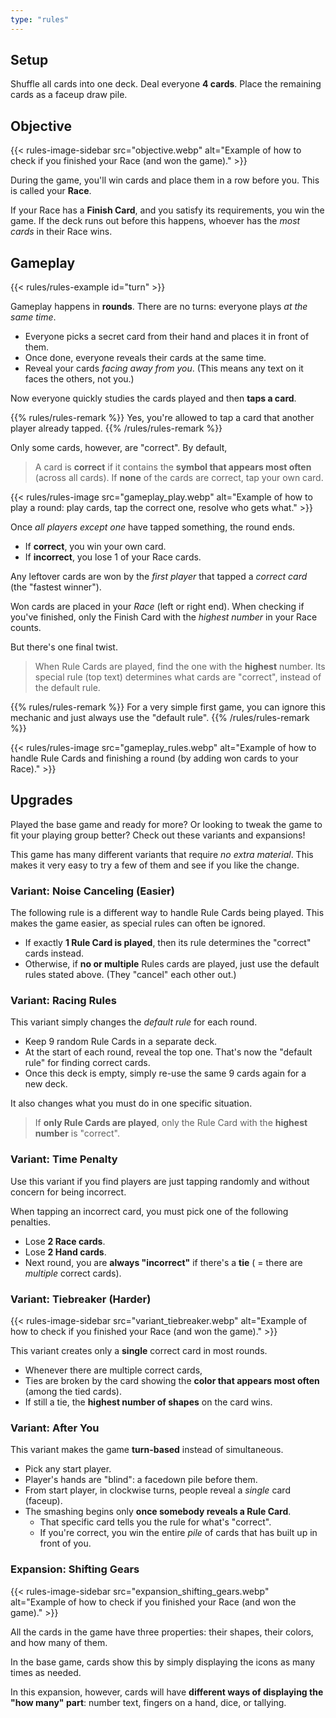 ```yaml
---
type: "rules"
---
```


## Setup

Shuffle all cards into one deck. Deal everyone **4 cards**. Place the remaining cards as a faceup draw pile.


## Objective

{{<  rules-image-sidebar src="objective.webp" alt="Example of how to check if you finished your Race (and won the game)." >}}

During the game, you'll win cards and place them in a row before you. This is called your **Race**. 

If your Race has a **Finish Card**, and you satisfy its requirements, you win the game. If the deck runs out before this happens, whoever has the _most cards_ in their Race wins.



## Gameplay

{{< rules/rules-example id="turn" >}}

Gameplay happens in **rounds**. There are no turns: everyone plays _at the same time_.

* Everyone picks a secret card from their hand and places it in front of them.
* Once done, everyone reveals their cards at the same time.
* Reveal your cards _facing away from you_. (This means any text on it faces the others, not you.)

Now everyone quickly studies the cards played and then **taps a card**.

{{% rules/rules-remark %}}
Yes, you're allowed to tap a card that another player already tapped.
{{% /rules/rules-remark %}}

Only some cards, however, are "correct". By default,

> A card is **correct** if it contains the **symbol that appears most often** (across all cards). If **none** of the cards are correct, tap your own card.

{{< rules/rules-image src="gameplay_play.webp" alt="Example of how to play a round: play cards, tap the correct one, resolve who gets what." >}}

Once _all players except one_ have tapped something, the round ends.

* If **correct**, you win your own card.
* If **incorrect**, you lose 1 of your Race cards.

Any leftover cards are won by the _first player_ that tapped a _correct card_ (the "fastest winner").

Won cards are placed in your _Race_ (left or right end). When checking if you've finished, only the Finish Card with the _highest number_ in your Race counts.

But there's one final twist.

> When Rule Cards are played, find the one with the **highest** number. Its special rule (top text) determines what cards are "correct", instead of the default rule.

{{% rules/rules-remark %}}
For a very simple first game, you can ignore this mechanic and just always use the "default rule".
{{% /rules/rules-remark %}}

{{< rules/rules-image src="gameplay_rules.webp" alt="Example of how to handle Rule Cards and finishing a round (by adding won cards to your Race)." >}}


## Upgrades

Played the base game and ready for more? Or looking to tweak the game to fit your playing group better? Check out these variants and expansions!

This game has many different variants that require _no extra material_. This makes it very easy to try a few of them and see if you like the change.

### Variant: Noise Canceling (Easier)

The following rule is a different way to handle Rule Cards being played. This makes the game easier, as special rules can often be ignored.

* If exactly **1 Rule Card is played**, then its rule determines the "correct" cards instead.
* Otherwise, if **no or multiple** Rules cards are played, just use the default rules stated above. (They "cancel" each other out.)


### Variant: Racing Rules

This variant simply changes the _default rule_ for each round.

* Keep 9 random Rule Cards in a separate deck.
* At the start of each round, reveal the top one. That's now the "default rule" for finding correct cards.
* Once this deck is empty, simply re-use the same 9 cards again for a new deck.

It also changes what you must do in one specific situation.

> If **only Rule Cards are played**, only the Rule Card with the **highest number** is "correct".


### Variant: Time Penalty

Use this variant if you find players are just tapping randomly and without concern for being incorrect.

When tapping an incorrect card, you must pick one of the following penalties.

* Lose **2 Race cards**.
* Lose **2 Hand cards**.
* Next round, you are **always "incorrect"** if there's a **tie** ( = there are _multiple_ correct cards).


### Variant: Tiebreaker (Harder)

{{<  rules-image-sidebar src="variant_tiebreaker.webp" alt="Example of how to check if you finished your Race (and won the game)." >}}

This variant creates only a **single** correct card in most rounds.

* Whenever there are multiple correct cards,
* Ties are broken by the card showing the **color that appears most often** (among the tied cards).
* If still a tie, the **highest number of shapes** on the card wins.



### Variant: After You

This variant makes the game **turn-based** instead of simultaneous.

* Pick any start player.
* Player's hands are "blind": a facedown pile before them.
* From start player, in clockwise turns, people reveal a _single_ card (faceup).
* The smashing begins only **once somebody reveals a Rule Card**.
  * That specific card tells you the rule for what's "correct".
  * If you're correct, you win the entire _pile_ of cards that has built up in front of you.


### Expansion: Shifting Gears

{{<  rules-image-sidebar src="expansion_shifting_gears.webp" alt="Example of how to check if you finished your Race (and won the game)." >}}

All the cards in the game have three properties: their shapes, their colors, and how many of them.

In the base game, cards show this by simply displaying the icons as many times as needed. 

In this expansion, however, cards will have **different ways of displaying the "how many" part**: number text, fingers on a hand, dice, or tallying.


<!--- 
DEPRECATED:
* COPY = "I am whatever the neighbor is at which I point" => this is just a weird exception now to the otherwise consistent structure. It can also lead to a confusing loop when _all_ cards copy and there is thus no value to any of them. It's messy, it's meh, just left it out.
* INVERT = Show some numbers/symbols but CROSSED OUT. The card is _all the things it didn't cross out_ => this doesn't really work because the core rules of the game stop working if a card can be "multiple things at once".
--->



